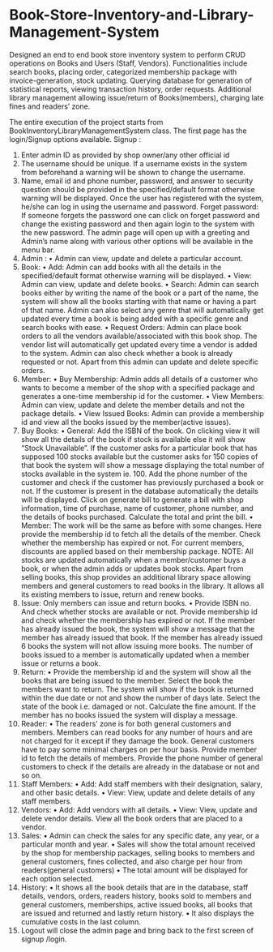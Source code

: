 # Book-Store-Inventory-and-Library-Management-System
Designed an end to end book store inventory system to perform CRUD operations on Books and Users (Staff, Vendors). Functionalities include search books, placing order, categorized membership package with invoice-generation, stock updating. Querying database for generation of statistical reports, viewing transaction history, order  requests. Additional library management allowing issue/return of Books(members), charging late fines and readers’ zone.

The entire execution of the project starts from BookInventoryLibraryManagementSystem class. The first page has the login/Signup options available.
Signup :

1.	Enter admin ID as provided by shop owner/any other official id 
2.	The username should be unique. If a username exists in the system from beforehand a warning will be shown to change the username.
3.	Name, email id and phone number, password, and answer to security question should be provided in the specified/default format otherwise warning will be displayed.
Once the user has registered with the system, he/she can log in using the username and password.
Forget password: If someone forgets the password one can click on forget password and change the existing password and then again login to the system with the new password.
The admin page will open up with a greeting and Admin’s name along with various other options will be available in the menu bar.
1.	Admin : 
•	Admin can view, update and delete a particular account.
2.	Book:
•	Add: Admin can add books with all the details in the specified/default format otherwise warning will be displayed.
•	View: Admin can view, update and delete books.
•	Search: Admin can search books either by writing the name of the book or a part of the name, the system will show all the books starting with that name or having a part of that name. Admin can also select any genre that will automatically get updated every time a book is being added with a specific genre and search books with ease.
•	Request Orders: Admin can place book orders to all the vendors available/associated with this book shop. The vendor list will automatically get updated every time a vendor is added to the system. Admin can also check whether a book is already requested or not. Apart from this admin can update and delete specific orders.
3.	Member: 
•	Buy Membership: Admin adds all details of a customer who wants to become a member of the shop with a specified package and generates a one-time membership id for the customer.
•	View Members: Admin can view, update and delete the member details and not the package details.
•	View Issued Books: Admin can provide a membership id and view all the books issued by the member(active issues).
4.	Buy Books:
•	General: Add the ISBN of the book. On clicking view it will show all the details of the book if stock is available else it will show “Stock Unavailable”. If the customer asks for a particular book that has supposed 100 stocks available but the customer asks for 150 copies of that book the system will show a message displaying the total number of stocks available in the system ie. 100. Add the phone number of the customer and check if the customer has previously purchased a book or not. If the customer is present in the database automatically the details will be displayed. Click on generate bill to generate a bill with shop information, time of purchase, name of customer, phone number, and the details of books purchased. Calculate the total and print the bill.
•	Member: The work will be the same as before with some changes. Here provide the membership id to fetch all the details of the member. Check whether the membership has expired or not. For current members, discounts are applied based on their membership package.
NOTE: All stocks are updated automatically when a member/customer buys a book, or when the admin adds or updates book stocks.
Apart from selling books, this shop provides an additional library space allowing members and general customers to read books in the library. It allows all its existing members to issue, return and renew books.
5.	Issue: Only members can issue and return books.
•	Provide ISBN no. And check whether stocks are available or not. Provide membership id and check whether the membership has expired or not. If the member has already issued the book, the system will show a message that the member has already issued that book. If the member has already issued 6 books the system will not allow issuing more books. The number of books issued to a member is automatically updated when a member issue or returns a book.
6.	Return: 
•	Provide the membership id and the system will show all the books that are being issued to the member. Select the book the members want to return. The system will show if the book is returned within the due date or not and show the number of days late. Select the state of the book i.e. damaged or not. Calculate the fine amount. If the member has no books issued the system will display a message.
7.	Reader:
•	The readers' zone is for both general customers and members. Members can read books for any number of hours and are not charged for it except if they damage the book. General customers have to pay some minimal charges on per hour basis. Provide member id to fetch the details of members. Provide the phone number of general customers to check if the details are already in the database or not and so on.
8.	Staff Members:
•	Add: Add staff members with their designation, salary, and other basic details.
•	View: View, update and delete details of any staff members.
9.	Vendors:
•	Add: Add vendors with all details.
•	View: View, update and delete vendor details. View all the book orders that are placed to a vendor.
10.	Sales:
•	Admin can check the sales for any specific date, any year, or a particular month and year.
•	Sales will show the total amount received by the shop for membership packages, selling books to members and general customers, fines collected, and also charge per hour from readers(general customers)
•	The total amount will be displayed for each option selected.
11.	History:
•	It shows all the book details that are in the database, staff details, vendors, orders, readers history, books sold to members and general customers, memberships, active issued books, all books that are issued and returned and lastly return history.
•	It also displays the cumulative costs in the last column.
12.	Logout will close the admin page and bring back to the first screen of signup /login.


               

